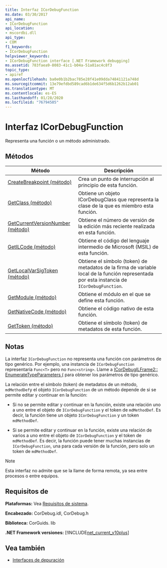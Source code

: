 ```yaml
---
title: Interfaz ICorDebugFunction
ms.date: 03/30/2017
api_name:
- ICorDebugFunction
api_location:
- mscordbi.dll
api_type:
- COM
f1_keywords:
- ICorDebugFunction
helpviewer_keywords:
- ICorDebugFunction interface [.NET Framework debugging]
ms.assetid: 783faea9-8083-41c1-b04a-51a81ac4c8f3
topic_type:
- apiref
ms.openlocfilehash: ba0e0b1b2bac785e28f41e09dda74841121a748d
ms.sourcegitcommit: 13e79efdbd589cad6b1de634f5d6b1262b12ab01
ms.translationtype: MT
ms.contentlocale: es-ES
ms.lasthandoff: 01/28/2020
ms.locfileid: "76794505"
---
```

# <a name="icordebugfunction-interface"></a>Interfaz ICorDebugFunction

Representa una función o un método administrado.  
  
## <a name="methods"></a>Métodos  
  
|Método|Descripción|  
|------------|-----------------|  
|[CreateBreakpoint (método)](icordebugfunction-createbreakpoint-method.md)|Crea un punto de interrupción al principio de esta función.|  
|[GetClass (método)](icordebugfunction-getclass-method.md)|Obtiene un objeto ICorDebugClass que representa la clase de la que es miembro esta función.|  
|[GetCurrentVersionNumber (método)](icordebugfunction-getcurrentversionnumber-method.md)|Obtiene el número de versión de la edición más reciente realizada en esta función.|  
|[GetILCode (método)](icordebugfunction-getilcode-method.md)|Obtiene el código del lenguaje intermedio de Microsoft (MSIL) de esta función.|  
|[GetLocalVarSigToken (método)](icordebugfunction-getlocalvarsigtoken-method.md)|Obtiene el símbolo (token) de metadatos de la firma de variable local de la función representada por esta instancia de `ICorDebugFunction`.|  
|[GetModule (método)](icordebugfunction-getmodule-method.md)|Obtiene el módulo en el que se define esta función.|  
|[GetNativeCode (método)](icordebugfunction-getnativecode-method.md)|Obtiene el código nativo de esta función.|  
|[GetToken (método)](icordebugfunction-gettoken-method.md)|Obtiene el símbolo (token) de metadatos de esta función.|  
  
## <a name="remarks"></a>Notas  
 La interfaz `ICorDebugFunction` no representa una función con parámetros de tipo genérico. Por ejemplo, una instancia de `ICorDebugFunction` representaría `Func<T>` pero no `Func<string>`. Llame a [ICorDebugILFrame2:: EnumerateTypeParameters (](icordebugilframe2-enumeratetypeparameters-method.md) para obtener los parámetros de tipo genérico.  
  
 La relación entre el símbolo (token) de metadatos de un método, `mdMethodDef`y el objeto `ICorDebugFunction` de un método depende de si se permite editar y continuar en la función:  
  
- Si no se permite editar y continuar en la función, existe una relación uno a uno entre el objeto de `ICorDebugFunction` y el token de `mdMethodDef`. Es decir, la función tiene un objeto `ICorDebugFunction` y un token `mdMethodDef`.  
  
- Si se permite editar y continuar en la función, existe una relación de varios a uno entre el objeto de `ICorDebugFunction` y el token de `mdMethodDef`. Es decir, la función puede tener muchas instancias de `ICorDebugFunction`, una para cada versión de la función, pero solo un token de `mdMethodDef`.  
  
> [!NOTE]
> Esta interfaz no admite que se la llame de forma remota, ya sea entre procesos o entre equipos.  
  
## <a name="requirements"></a>Requisitos de  
 **Plataformas:** Vea [Requisitos de sistema](../../../../docs/framework/get-started/system-requirements.md).  
  
 **Encabezado:** CorDebug.idl, CorDebug.h  
  
 **Biblioteca:**  CorGuids. lib  
  
 **.NET Framework versiones:** [!INCLUDE[net_current_v10plus](../../../../includes/net-current-v10plus-md.md)]  
  
## <a name="see-also"></a>Vea también

- [Interfaces de depuración](debugging-interfaces.md)
